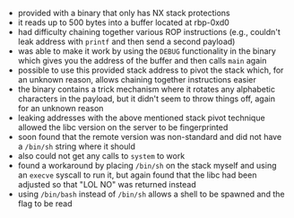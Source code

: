 - provided with a binary that only has NX stack protections
- it reads up to 500 bytes into a buffer located at rbp-0xd0
- had difficulty chaining together various ROP instructions (e.g., couldn't leak address with `printf` and then send a second payload)
- was able to make it work by using the `DEBUG` functionality in the binary which gives you the address of the buffer and then calls `main` again
- possible to use this provided stack address to pivot the stack which, for an unknown reason, allows chaining together instructions easier
- the binary contains a trick mechanism where it rotates any alphabetic characters in the payload, but it didn't seem to throw things off, again for an unknown reason
- leaking addresses with the above mentioned stack pivot technique allowed the libc version on the server to be fingerprinted
- soon found that the remote version was non-standard and did not have a `/bin/sh` string where it should
- also could not get any calls to `system` to work
- found a workaround by placing `/bin/sh` on the stack myself and using an `execve` syscall to run it, but again found that the libc had been adjusted so that "LOL NO" was returned instead
- using `/bin/bash` instead of `/bin/sh` allows a shell to be spawned and the flag to be read
